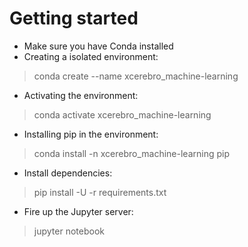 # Getting started
- Make sure you have Conda installed
- Creating a isolated environment:
> conda create --name xcerebro_machine-learning
- Activating the environment:
> conda activate xcerebro_machine-learning
- Installing pip in the environment:
> conda install -n xcerebro_machine-learning pip
- Install dependencies:
> pip install -U -r requirements.txt
- Fire up the Jupyter server:
> jupyter notebook
